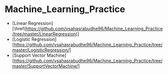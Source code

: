 # Machine_Learning_Practice

- [Linear Regression][\href(https://github.com/vsahasrabudhe96/Machine_Learning_Practice/tree/master/LinearRegression)]
- [Logistic Regression][https://github.com/vsahasrabudhe96/Machine_Learning_Practice/tree/master/LogisticRegression/]
- [Support Vector Machine][https://github.com/vsahasrabudhe96/Machine_Learning_Practice/tree/master/SupportVectorMachine/]

